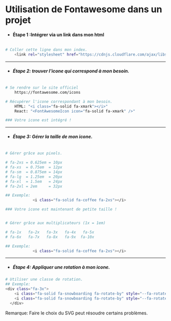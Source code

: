 <!-- Preview = Ctrl + Maj + V on VsCode-->


# Utilisation de Fontawesome dans un projet
* #### Étape 1 :Intégrer via un link dans mon html
 
```bash

# Coller cette ligne dans mon index. 
    <link rel="stylesheet" href="https://cdnjs.cloudflare.com/ajax/libs/font-awesome/6.1.1/css/all.min.css">

```

*********
* ##### Étape 2: trouver l'icone qui correspond à mon besoin. 

```bash

# Se rendre sur le site officiel
    https://fontawesome.com/icons

# Récupérer l'icone correspondant à mon besoin.
    HTML: "<i class="fa-solid fa-xmark"></i>"
    React: "<FontAwesomeIcon icon="fa-solid fa-xmark" />"

### Votre icone est intégré !


```


*********
* ##### Étape 3: Gérer la taille de mon icone. 

```bash

# Gérer grâce aux pixels.

# fa-2xs = 0.625em = 10px
# fa-xs  = 0.75em  = 12px
# fa-sm  = 0.875em = 14px
# fa-lg  = 1.25em  = 20px
# fa-xl  = 1.5em   = 24px
# fa-2xl = 2em     = 32px

## Exemple:
            <i class="fa-solid fa-coffee fa-2xs"></i>

### Votre icone est maintenant de petite taille !


# Gérer grâce aux multiplicateurs (1x = 1em)

# fa-1x   fa-2x   fa-3x   fa-4x   fa-5x
# fa-6x   fa-7x   fa-8x   fa-9x  fa-10x

## Exemple: 
            <i class="fa-solid fa-coffee fa-2xs"></i>

```

*********
* ##### Étape 4: Appliquer une rotation à mon icone. 

```bash
# Utiliser une classe de rotation.
## Exemple: 
<div class="fa-3x">
    <i class="fa-solid fa-snowboarding fa-rotate-by" style="--fa-rotate-angle: 45deg;"></i>
    <i class="fa-solid fa-snowboarding fa-rotate-by" style="--fa-rotate-angle: -45deg;"></i>
  </div>
```

 Remarque: Faire le choix du SVG peut résoudre certains problèmes. 


